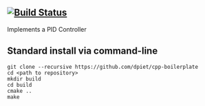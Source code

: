 [![Build Status](https://travis-ci.org/reggie2010/cpp-PID.svg?branch=master)](https://travis-ci.org/reggie2010/cpp-PID)
---

Implements a PID Controller

## Standard install via command-line
```
git clone --recursive https://github.com/dpiet/cpp-boilerplate
cd <path to repository>
mkdir build
cd build
cmake ..
make